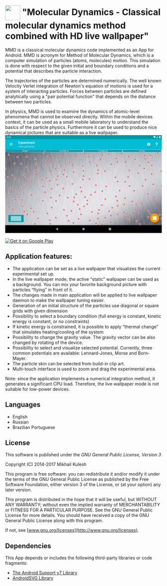 # <img src="https://github.com/mkulesh/molecularDynamics/blob/master/images/ic_launcher.png" align="center" height="48" width="48"> "Molecular Dynamics - Classical molecular dynamics method combined with HD live wallpaper"

MMD is a classical molecular dynamics code implemented as an App for Android. MMD is acronym for Method of Molecular Dynamics, which is a computer simulation of particles (atoms, molecules) motion. This simulation is done with respect to the given initial and boundary conditions and a potential that describes the particle interaction.

The trajectories of the particles are determined numerically. The well known Velocity Verlet integration of Newton's equation of motions is used for a system of interacting particles. Forces between particles are defined analytically using a "pair potential function" that depends on the distance between two particles.

In physics, MMD is used to examine the dynamics of atomic-level phenomena that cannot be observed directly. Within the mobile devices context, it can be used as a small mobile laboratory to understand the basics of the particle physics. Furthermore it can be used to produce nice dynamical pictures that are suitable as a live wallpaper.
![main view](https://github.com/mkulesh/molecularDynamics/blob/master/images/main_view_hor.png)

<a href='https://play.google.com/store/apps/details?id=com.mkulesh.mmd&hl=en'><img alt='Get it on Google Play' src='https://play.google.com/intl/en_us/badges/images/generic/en_badge_web_generic.png' width=323 height=125/></a>

## Application features:
- The application can be set as a live wallpaper that visualizes the current experimental set up.
- In the live wallpaper mode, the active “static” wallpaper can be used as a background. You can mix your favorite background picture with particles “flying” in front of it.
- The changes made in main application will be applied to live wallpaper daemon to make the wallpaper tuning easier.
- Generation of an initial structure of the particles use diagonal or square grids with given dimension
- Possibility to select a boundary condition (full energy is constant, kinetic energy is constant, or no constraints)
- If kinetic energy is constrained, it is possible to apply “thermal change” that simulates heating/cooling of the system
- Possibility to change the gravity value. The gravity vector can be also changed by rotating of the device.
- Possibility to select and visualize selected potential. Currently, three common potentials are available: Lennard-Jones, Morse and Born-Mayer.
- The particle skin can be selected from build-in clip art.
- Multi-touch interface is used to zoom and drag the experimental area.

Note: since the application implements a numerical integration method, it generates a significant CPU load. Therefore, the live wallpaper mode is not suitable for low-power devices.

## Languages
* English
* Russian
* Brazilian Portuguese

## License
This software is published under the *GNU General Public License, Version 3*

Copyright (C) 2014-2017 Mikhail Kulesh

This program is free software: you can redistribute it and/or modify it under the terms of the GNU General Public License as published by the Free Software Foundation, either version 3 of the License, or (at your option) any later version.

This program is distributed in the hope that it will be useful, but WITHOUT ANY WARRANTY; without even the implied warranty of MERCHANTABILITY or FITNESS FOR A PARTICULAR PURPOSE.  See the GNU General Public License for more details. You should have received a copy of the GNU General Public License along with this program.

If not, see [www.gnu.org/licenses](http://www.gnu.org/licenses).

## Dependencies

This App depends or includes the following third-party libraries or code fragments:
* [The Android Support v7 Library](https://developer.android.com/topic/libraries/support-library/packages.html)
* [AndroidSVG Library](https://github.com/BigBadaboom/androidsvg)

